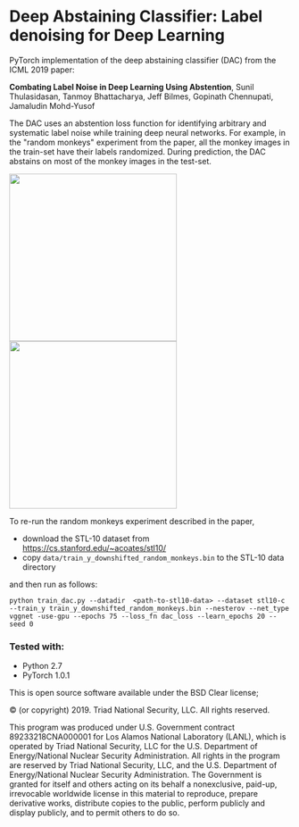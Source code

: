 
# Deep Abstaining Classifier: Label denoising for  Deep Learning

PyTorch implementation of the deep abstaining classifier (DAC) from the  ICML 2019 paper:

**Combating Label Noise in Deep Learning Using Abstention**, Sunil Thulasidasan, Tanmoy Bhattacharya, Jeff Bilmes, Gopinath Chennupati, Jamaludin Mohd-Yusof 

The DAC uses an abstention loss function for identifying arbitrary and systematic label noise  while training deep neural networks. For example, in the "random monkeys" experiment from the paper, all the monkey images in the train-set have their labels randomized. During prediction, the DAC abstains on most of the monkey images in the test-set. 

<div class="row">
  <div class="column">
<img src="https://github.com/thulas/dac-label-noise/blob/master/imgs/monkey_tile.png" width="300" >
    </div>
  <div class="column">
<img src="https://github.com/thulas/dac-label-noise/blob/master/imgs/rand_monk_expt_dac_monk_dist.png" width="300">
 </div>
  </div>


To re-run the random monkeys experiment described in the paper, 

- download the STL-10 dataset from https://cs.stanford.edu/~acoates/stl10/
- copy `data/train_y_downshifted_random_monkeys.bin` to the STL-10 data directory

and then run as follows:


`python train_dac.py --datadir  <path-to-stl10-data> --dataset stl10-c --train_y train_y_downshifted_random_monkeys.bin --nesterov --net_type vggnet -use-gpu --epochs 75 --loss_fn dac_loss --learn_epochs 20 --seed 0`



### Tested with:

- Python 2.7
- PyTorch 1.0.1


This is open source software available under the BSD Clear license;

© (or copyright) 2019. Triad National Security, LLC. All rights reserved.
 
This program was produced under U.S. Government contract 89233218CNA000001 for Los Alamos National Laboratory (LANL), which is operated by Triad National Security, LLC for the U.S. Department of Energy/National Nuclear Security Administration. All rights in the program are reserved by Triad National Security, LLC, and the U.S. Department of Energy/National Nuclear Security Administration. The Government is granted for itself and others acting on its behalf a nonexclusive, paid-up, irrevocable worldwide license in this material to reproduce, prepare derivative works, distribute copies to the public, perform publicly and display publicly, and to permit others to do so.

